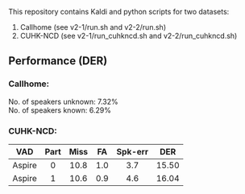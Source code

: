 This repository contains Kaldi and python scripts for two datasets:

1) Callhome (see v2-1/run.sh and v2-2/run.sh)
2) CUHK-NCD (see v2-1/run_cuhkncd.sh and v2-2/run_cuhkncd.sh)

## Performance (DER)

### Callhome:

No. of speakers unknown: 7.32%      
No. of speakers known:   6.29%             

### CUHK-NCD:

| VAD   |  Part |  Miss | FA    | Spk-err |  DER |
| :---: | :---: | :---: | :---: | :---: | :---:| 
| Aspire | 0  |    10.8 | 1.0 | 3.7  |     15.50 |
| Aspire | 1  |    10.6 | 0.9 | 4.6  |     16.04 |
